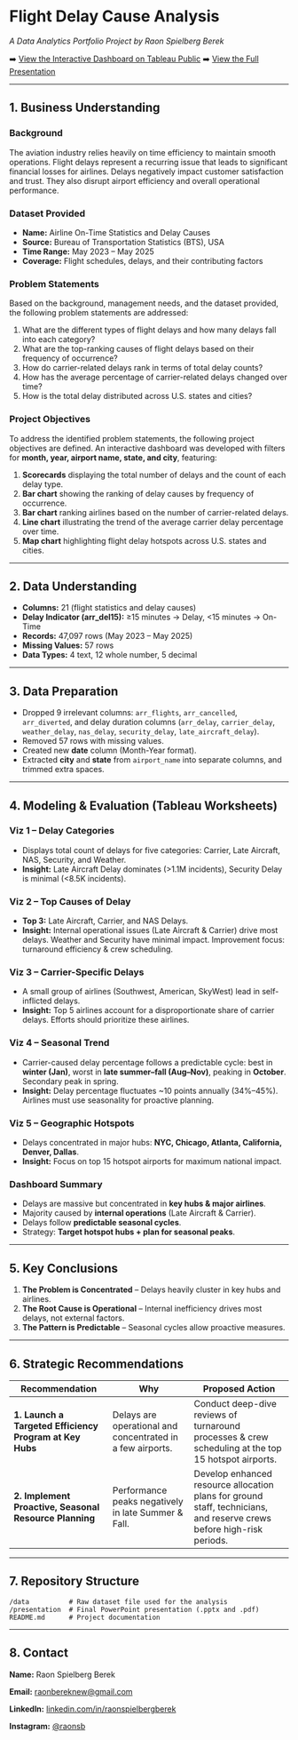 # Flight Delay Cause Analysis

*A Data Analytics Portfolio Project by Raon Spielberg Berek*

➡️ [View the Interactive Dashboard on Tableau Public](https://public.tableau.com/views/USFlightDelayCauseAnalysisDashboard/USFlightDelayAnalysis?:language=en-US&:sid=&:redirect=auth&:display_count=n&:origin=viz_share_link)
➡️ [View the Full Presentation](presentation/)

---

## 1. Business Understanding

### Background

The aviation industry relies heavily on time efficiency to maintain smooth operations. Flight delays represent a recurring issue that leads to significant financial losses for airlines. Delays negatively impact customer satisfaction and trust. They also disrupt airport efficiency and overall operational performance.

### Dataset Provided

* **Name:** Airline On-Time Statistics and Delay Causes
* **Source:** Bureau of Transportation Statistics (BTS), USA
* **Time Range:** May 2023 – May 2025
* **Coverage:** Flight schedules, delays, and their contributing factors

### Problem Statements

Based on the background, management needs, and the dataset provided, the following problem statements are addressed:

1. What are the different types of flight delays and how many delays fall into each category?
2. What are the top-ranking causes of flight delays based on their frequency of occurrence?
3. How do carrier-related delays rank in terms of total delay counts?
4. How has the average percentage of carrier-related delays changed over time?
5. How is the total delay distributed across U.S. states and cities?

### Project Objectives

To address the identified problem statements, the following project objectives are defined. An interactive dashboard was developed with filters for **month, year, airport name, state, and city**, featuring:

1. **Scorecards** displaying the total number of delays and the count of each delay type.
2. **Bar chart** showing the ranking of delay causes by frequency of occurrence.
3. **Bar chart** ranking airlines based on the number of carrier-related delays.
4. **Line chart** illustrating the trend of the average carrier delay percentage over time.
5. **Map chart** highlighting flight delay hotspots across U.S. states and cities.

---

## 2. Data Understanding

* **Columns:** 21 (flight statistics and delay causes)
* **Delay Indicator (arr\_del15):**  ≥15 minutes → Delay, <15 minutes → On-Time
* **Records:** 47,097 rows (May 2023 – May 2025)
* **Missing Values:** 57 rows
* **Data Types:** 4 text, 12 whole number, 5 decimal

---

## 3. Data Preparation

* Dropped 9 irrelevant columns: `arr_flights`, `arr_cancelled`, `arr_diverted`, and delay duration columns (`arr_delay`, `carrier_delay`, `weather_delay`, `nas_delay`, `security_delay`, `late_aircraft_delay`).
* Removed 57 rows with missing values.
* Created new **date** column (Month-Year format).
* Extracted **city** and **state** from `airport_name` into separate columns, and trimmed extra spaces.

---

## 4. Modeling & Evaluation (Tableau Worksheets)

### Viz 1 – Delay Categories

* Displays total count of delays for five categories: Carrier, Late Aircraft, NAS, Security, and Weather.
* **Insight:** Late Aircraft Delay dominates (>1.1M incidents), Security Delay is minimal (<8.5K incidents).

### Viz 2 – Top Causes of Delay

* **Top 3:** Late Aircraft, Carrier, and NAS Delays.
* **Insight:** Internal operational issues (Late Aircraft & Carrier) drive most delays. Weather and Security have minimal impact. Improvement focus: turnaround efficiency & crew scheduling.

### Viz 3 – Carrier-Specific Delays

* A small group of airlines (Southwest, American, SkyWest) lead in self-inflicted delays.
* **Insight:** Top 5 airlines account for a disproportionate share of carrier delays. Efforts should prioritize these airlines.

### Viz 4 – Seasonal Trend

* Carrier-caused delay percentage follows a predictable cycle: best in **winter (Jan)**, worst in **late summer–fall (Aug–Nov)**, peaking in **October**. Secondary peak in spring.
* **Insight:** Delay percentage fluctuates \~10 points annually (34%–45%). Airlines must use seasonality for proactive planning.

### Viz 5 – Geographic Hotspots

* Delays concentrated in major hubs: **NYC, Chicago, Atlanta, California, Denver, Dallas**.
* **Insight:** Focus on top 15 hotspot airports for maximum national impact.

### Dashboard Summary

* Delays are massive but concentrated in **key hubs & major airlines**.
* Majority caused by **internal operations** (Late Aircraft & Carrier).
* Delays follow **predictable seasonal cycles**.
* Strategy: **Target hotspot hubs + plan for seasonal peaks**.

---

## 5. Key Conclusions

1. **The Problem is Concentrated** – Delays heavily cluster in key hubs and airlines.
2. **The Root Cause is Operational** – Internal inefficiency drives most delays, not external factors.
3. **The Pattern is Predictable** – Seasonal cycles allow proactive measures.

---

## 6. Strategic Recommendations

| Recommendation                                          | Why                                                        | Proposed Action                                                                                                       |
| ------------------------------------------------------- | ---------------------------------------------------------- | --------------------------------------------------------------------------------------------------------------------- |
| **1. Launch a Targeted Efficiency Program at Key Hubs** | Delays are operational and concentrated in a few airports. | Conduct deep-dive reviews of turnaround processes & crew scheduling at the top 15 hotspot airports.                   |
| **2. Implement Proactive, Seasonal Resource Planning**  | Performance peaks negatively in late Summer & Fall.        | Develop enhanced resource allocation plans for ground staff, technicians, and reserve crews before high-risk periods. |

---

## 7. Repository Structure

```
/data          # Raw dataset file used for the analysis
/presentation  # Final PowerPoint presentation (.pptx and .pdf)
README.md      # Project documentation
```

---

## 8. Contact

**Name:** Raon Spielberg Berek

**Email:** raonbereknew@gmail.com

**LinkedIn:** [linkedin.com/in/raonspielbergberek](www.linkedin.com/in/raonspielbergberek)

**Instagram:** [@raonsb](https://www.instagram.com/raonsb)


